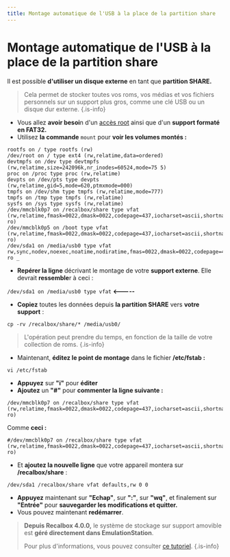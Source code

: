 ```yaml
---
title: Montage automatique de l'USB à la place de la partition share
---
```


# Montage automatique de l'USB à la place de la partition share

Il est possible **d'utiliser un disque externe** en tant que **partition SHARE.**


>Cela permet de stocker toutes vos roms, vos médias et vos fichiers personnels sur un support plus gros, comme une clé USB ou un disque dur externe.
{.is-info}

* Vous allez **avoir besoi**n d'un [accès root](/v/francais/tutoriels/systeme/acces/acces-root-via-terminal) ainsi que d'un **support formaté en FAT32.** 
* Utilisez **la commande** `mount` pour **voir les volumes montés :**

```text
rootfs on / type rootfs (rw)
/dev/root on / type ext4 (rw,relatime,data=ordered)
devtmpfs on /dev type devtmpfs (rw,relatime,size=242096k,nr_inodes=60524,mode=75 5)
proc on /proc type proc (rw,relatime)
devpts on /dev/pts type devpts (rw,relatime,gid=5,mode=620,ptmxmode=000)
tmpfs on /dev/shm type tmpfs (rw,relatime,mode=777)
tmpfs on /tmp type tmpfs (rw,relatime)
sysfs on /sys type sysfs (rw,relatime)
/dev/mmcblk0p7 on /recalbox/share type vfat (rw,relatime,fmask=0022,dmask=0022,codepage=437,iocharset=ascii,shortname=mixed,errors=remount-ro)
/dev/mmcblk0p5 on /boot type vfat (rw,relatime,fmask=0022,dmask=0022,codepage=437,iocharset=ascii,shortname=mixed,errors=remount-ro)
/dev/sda1 on /media/usb0 type vfat rw,sync,nodev,noexec,noatime,nodiratime,fmas=0022,dmask=0022,codepage=437,iocharset=ascii,shortname=mixed,errors=remount-ro _
```

* **Repérer la ligne** décrivant le montage de votre **support externe**. Elle devrait **ressemble**r à ceci :

`/dev/sda1 on /media/usb0 type vfat` **&lt;-----**

* **Copiez** toutes les données depuis **la partition SHARE** vers **votre support** :

`cp -rv /recalbox/share/* /media/usb0/`


>L'opération peut prendre du temps, en fonction de la taille de votre collection de roms.
{.is-info}

* Maintenant, **éditez le point de montage** dans le fichier **/etc/fstab :**

`vi /etc/fstab`

* **Appuyez** sur **"i"** pour **éditer** 
* **Ajoutez** un **"\#"** pour **commenter la ligne suivante :**

```text
/dev/mmcblk0p7 on /recalbox/share type vfat (rw,relatime,fmask=0022,dmask=0022,codepage=437,iocharset=ascii,shortname=mixed,errors=remount-ro)
```

Comme **ceci :**

```text
#/dev/mmcblk0p7 on /recalbox/share type vfat (rw,relatime,fmask=0022,dmask=0022,codepage=437,iocharset=ascii,shortname=mixed,errors=remount-ro)
```



* Et **ajoutez la nouvelle ligne** que votre appareil montera sur **/recalbox/share** :

`/dev/sda1 /recalbox/share vfat defaults,rw 0 0` 

* **Appuyez** maintenant sur **"Echap"**, sur **":"**, sur **"wq"**, et finalement sur **"Entrée"** pour **sauvegarder les modifications et quitter.** 
* Vous pouvez maintenant **redémarrer**.


>**Depuis Recalbox 4.0.0,** le système de stockage sur support amovible est **géré directement dans EmulationStation**.  
>  
>Pour plus d'informations, vous pouvez consulter [ce tutoriel](/v/francais/tutoriels/systeme/installation/utiliser-un-peripherique-usb-de-stockage-sur-recalbox).
{.is-info}

